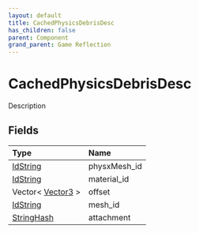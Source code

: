 ```yaml
---
layout: default
title: CachedPhysicsDebrisDesc
has_children: false
parent: Component
grand_parent: Game Reflection
---
```

# CachedPhysicsDebrisDesc
Description 

## Fields
| Type | Name |
|:-------------|:--------------|
| [IdString](/game-reflection/components/id_string.md) | physxMesh_id |
| [IdString](/game-reflection/components/id_string.md) | material_id |
| Vector< [Vector3](/game-reflection/classes/vector3.md) > | offset |
| [IdString](/game-reflection/components/id_string.md) | mesh_id |
| [StringHash](/game-reflection/classes/string_hash.md) | attachment |
